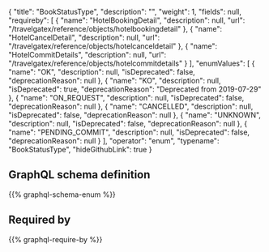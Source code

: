 {
  "title": "BookStatusType",
  "description": "",
  "weight": 1,
  "fields": null,
  "requireby": [
    {
      "name": "HotelBookingDetail",
      "description": null,
      "url": "/travelgatex/reference/objects/hotelbookingdetail"
    },
    {
      "name": "HotelCancelDetail",
      "description": null,
      "url": "/travelgatex/reference/objects/hotelcanceldetail"
    },
    {
      "name": "HotelCommitDetails",
      "description": null,
      "url": "/travelgatex/reference/objects/hotelcommitdetails"
    }
  ],
  "enumValues": [
    {
      "name": "OK",
      "description": null,
      "isDeprecated": false,
      "deprecationReason": null
    },
    {
      "name": "KO",
      "description": null,
      "isDeprecated": true,
      "deprecationReason": "Deprecated from 2019-07-29"
    },
    {
      "name": "ON_REQUEST",
      "description": null,
      "isDeprecated": false,
      "deprecationReason": null
    },
    {
      "name": "CANCELLED",
      "description": null,
      "isDeprecated": false,
      "deprecationReason": null
    },
    {
      "name": "UNKNOWN",
      "description": null,
      "isDeprecated": false,
      "deprecationReason": null
    },
    {
      "name": "PENDING_COMMIT",
      "description": null,
      "isDeprecated": false,
      "deprecationReason": null
    }
  ],
  "operator": "enum",
  "typename": "BookStatusType",
  "hideGithubLink": true
}
## GraphQL schema definition

{{% graphql-schema-enum %}}

## Required by

{{% graphql-require-by %}}
